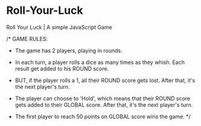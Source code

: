 # Roll-Your-Luck
Roll Your Luck | A simple JavaScript Game

/*
                                                    GAME RULES:
- The game has 2 players, playing in rounds.
- In each turn, a player rolls a dice as many times as they whish. 
  Each result get added to his ROUND score.
  
- BUT, if the player rolls a 1, all their ROUND score gets lost. After that, it's the next player's turn.
- The player can choose to 'Hold', which means that their ROUND score gets added to their GLOBAL score. 
  After that, it's the next player's turn.
  
- The first player to reach 50 points on GLOBAL score wins the game.
*/
